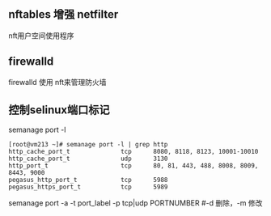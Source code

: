 ## nftables 增强 netfilter

nft用户空间使用程序

## firewalld

firewalld 使用 nft来管理防火墙

## 控制selinux端口标记

semanage port -l

```
[root@vm213 ~]# semanage port -l | grep http
http_cache_port_t              tcp      8080, 8118, 8123, 10001-10010
http_cache_port_t              udp      3130
http_port_t                    tcp      80, 81, 443, 488, 8008, 8009, 8443, 9000
pegasus_http_port_t            tcp      5988
pegasus_https_port_t           tcp      5989
```

semanage port -a -t port_label -p tcp|udp PORTNUMBER #-d 删除，-m 修改